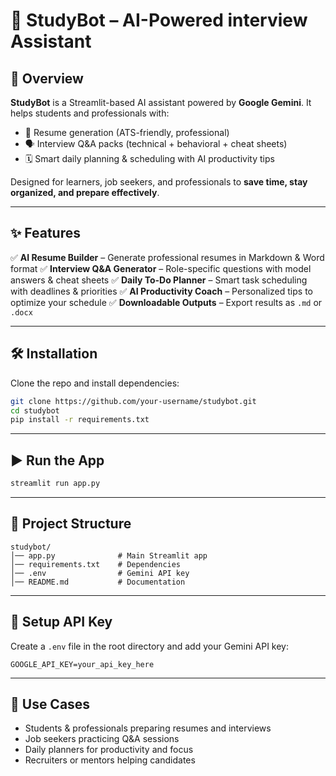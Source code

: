 
# 🧭 StudyBot – AI-Powered interview Assistant

## 🚀 Overview

**StudyBot** is a Streamlit-based AI assistant powered by **Google Gemini**.
It helps students and professionals with:

* 📄 Resume generation (ATS-friendly, professional)
* 🗣️ Interview Q\&A packs (technical + behavioral + cheat sheets)
* 🗓️ Smart daily planning & scheduling with AI productivity tips

Designed for learners, job seekers, and professionals to **save time, stay organized, and prepare effectively**.

---

## ✨ Features

✅ **AI Resume Builder** – Generate professional resumes in Markdown & Word format
✅ **Interview Q\&A Generator** – Role-specific questions with model answers & cheat sheets
✅ **Daily To-Do Planner** – Smart task scheduling with deadlines & priorities
✅ **AI Productivity Coach** – Personalized tips to optimize your schedule
✅ **Downloadable Outputs** – Export results as `.md` or `.docx`

---

## 🛠️ Installation

Clone the repo and install dependencies:

```bash
git clone https://github.com/your-username/studybot.git
cd studybot
pip install -r requirements.txt
```

---

## ▶️ Run the App

```bash
streamlit run app.py
```

---

## 📂 Project Structure

```
studybot/
│── app.py              # Main Streamlit app
│── requirements.txt    # Dependencies
│── .env                # Gemini API key
│── README.md           # Documentation
```

---

## 🔑 Setup API Key

Create a `.env` file in the root directory and add your Gemini API key:

```
GOOGLE_API_KEY=your_api_key_here
```

---

## 🎯 Use Cases

* Students & professionals preparing resumes and interviews
* Job seekers practicing Q\&A sessions
* Daily planners for productivity and focus
* Recruiters or mentors helping candidates

